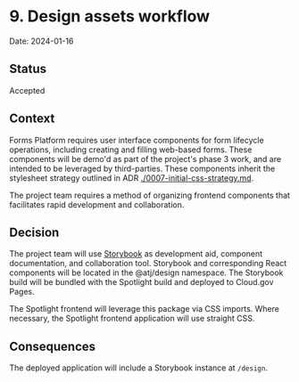 # 9. Design assets workflow

Date: 2024-01-16

## Status

Accepted

## Context

Forms Platform requires user interface components for form lifecycle operations, including creating and filling web-based forms. These components will be demo'd as part of the project's phase 3 work, and are intended to be leveraged by third-parties. These components inherit the stylesheet strategy outlined in ADR [./0007-initial-css-strategy.md](./0007-initial-css-strategy.md).

The project team requires a method of organizing frontend components that facilitates rapid development and collaboration.

## Decision

The project team will use [Storybook](https://storybook.js.org/) as development aid, component documentation, and collaboration tool. Storybook and corresponding React components will be located in the @atj/design namespace. The Storybook build will be bundled with the Spotlight build and deployed to Cloud.gov Pages.

The Spotlight frontend will leverage this package via CSS imports. Where necessary, the Spotlight frontend application will use straight CSS.

## Consequences

The deployed application will include a Storybook instance at `/design`.
